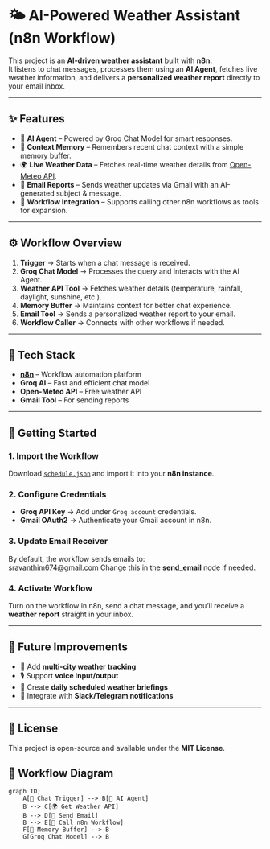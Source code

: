 # 🌤️ AI-Powered Weather Assistant (n8n Workflow)

This project is an **AI-driven weather assistant** built with **n8n**.  
It listens to chat messages, processes them using an **AI Agent**, fetches live weather information, and delivers a **personalized weather report** directly to your email inbox.  

---

## ✨ Features
- 🤖 **AI Agent** – Powered by Groq Chat Model for smart responses.  
- 🧠 **Context Memory** – Remembers recent chat context with a simple memory buffer.  
- 🌍 **Live Weather Data** – Fetches real-time weather details from [Open-Meteo API](https://open-meteo.com/).  
- 📩 **Email Reports** – Sends weather updates via Gmail with an AI-generated subject & message.  
- 🔗 **Workflow Integration** – Supports calling other n8n workflows as tools for expansion.  

---

## ⚙️ Workflow Overview
1. **Trigger** → Starts when a chat message is received.  
2. **Groq Chat Model** → Processes the query and interacts with the AI Agent.  
3. **Weather API Tool** → Fetches weather details (temperature, rainfall, daylight, sunshine, etc.).  
4. **Memory Buffer** → Maintains context for better chat experience.  
5. **Email Tool** → Sends a personalized weather report to your email.  
6. **Workflow Caller** → Connects with other workflows if needed.  

---

## 📌 Tech Stack
- **[n8n](https://n8n.io/)** – Workflow automation platform  
- **Groq AI** – Fast and efficient chat model  
- **Open-Meteo API** – Free weather API  
- **Gmail Tool** – For sending reports  

---

## 🚀 Getting Started

### 1. Import the Workflow
Download [`schedule.json`](./schedule.json) and import it into your **n8n instance**.

### 2. Configure Credentials
- **Groq API Key** → Add under `Groq account` credentials.  
- **Gmail OAuth2** → Authenticate your Gmail account in n8n.  

### 3. Update Email Receiver
By default, the workflow sends emails to:  
sravanthim674@gmail.com
Change this in the **send_email** node if needed.

### 4. Activate Workflow
Turn on the workflow in n8n, send a chat message, and you’ll receive a **weather report** straight in your inbox.  

---

## 🔮 Future Improvements
- 🌆 Add **multi-city weather tracking**  
- 🎙️ Support **voice input/output**  
- 📅 Create **daily scheduled weather briefings**  
- 💬 Integrate with **Slack/Telegram notifications**  

---

## 📜 License
This project is open-source and available under the **MIT License**.  


## 📸 Workflow Diagram
```mermaid
graph TD;
    A[💬 Chat Trigger] --> B[🤖 AI Agent]
    B --> C[🌍 Get Weather API]
    B --> D[📩 Send Email]
    B --> E[🔗 Call n8n Workflow]
    F[🧠 Memory Buffer] --> B
    G[Groq Chat Model] --> B
